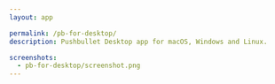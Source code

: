 ```yaml
---
layout: app

permalink: /pb-for-desktop/
description: Pushbullet Desktop app for macOS, Windows and Linux.

screenshots:
  - pb-for-desktop/screenshot.png
---
```

